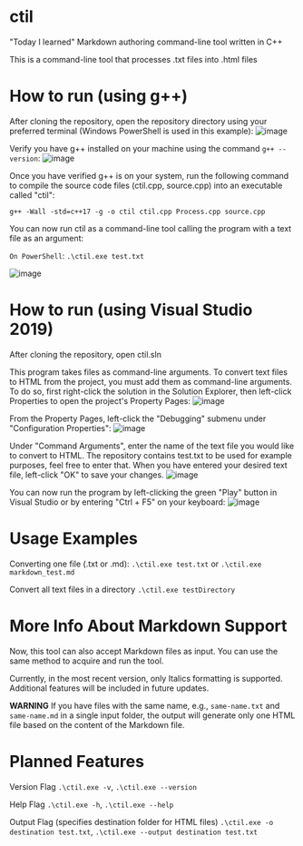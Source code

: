 # ctil

"Today I learned" Markdown authoring command-line tool written in C++

This is a command-line tool that processes .txt files into .html files


# How to run (using g++)

After cloning the repository, open the repository directory using your preferred terminal (Windows PowerShell is used in this example):
![image](https://github.com/rjwignar/ctil/assets/78163326/017ad25b-349a-47da-8f69-5717190612e3)

Verify you have g++ installed on your machine using the command `g++ --version`:
![image](https://github.com/rjwignar/ctil/assets/78163326/fb560164-f855-4d03-8446-3a45a104a84a)

Once you have verified g++ is on your system, run the following command to compile the source code files (ctil.cpp, source.cpp) into an executable called "ctil":

`g++ -Wall -std=c++17 -g -o ctil ctil.cpp Process.cpp source.cpp`

You can now run ctil as a command-line tool calling the program with a text file as an argument:

`On PowerShell`: `.\ctil.exe test.txt `

![image](https://github.com/rjwignar/ctil/assets/78163326/3749f641-ebbc-41e7-9b05-e34f6423b066)





# How to run (using Visual Studio 2019)

After cloning the repository, open ctil.sln

This program takes files as command-line arguments.
To convert text files to HTML from the project, you must add them as command-line arguments.
To do so, first right-click the solution in the Solution Explorer, then left-click Properties to open the project's Property Pages:
![image](https://github.com/rjwignar/ctil/assets/78163326/a819e390-c5dc-43bc-b633-110f2c8aaa79)

From the Property Pages, left-click the "Debugging" submenu under "Configuration Properties":
![image](https://github.com/rjwignar/ctil/assets/78163326/a31bac36-ebab-4c65-a88a-3a70f3bf0aca)

Under "Command Arguments", enter the name of the text file you would like to convert to HTML.
The repository contains test.txt to be used for example purposes, feel free to enter that.
When you have entered your desired text file, left-click "OK" to save your changes.
![image](https://github.com/rjwignar/ctil/assets/78163326/231dff5c-acc0-47fe-a8a4-33564bb4f89e)

You can now run the program by left-clicking the green "Play" button in Visual Studio or by entering "Ctrl + F5" on your keyboard:
![image](https://github.com/rjwignar/ctil/assets/78163326/8f8b34d0-d4ef-4d8a-a402-e136ba074800)

# Usage Examples
Converting one file (.txt or .md):
`.\ctil.exe test.txt`
or
`.\ctil.exe markdown_test.md`


Convert all text files in a directory
`.\ctil.exe testDirectory`

# More Info About Markdown Support

Now, this tool can also accept Markdown files as input. You can use the same method to acquire and run the tool.

Currently, in the most recent version, only Italics formatting is supported. Additional features will be included in future updates.

**WARNING** If you have files with the same name, e.g., `same-name.txt` and `same-name.md` in a single input folder, the output will generate only one HTML file based on the content of the Markdown file.

# Planned Features
Version Flag
`.\ctil.exe -v`, `.\ctil.exe --version`

Help Flag
`.\ctil.exe -h`, `.\ctil.exe --help`

Output Flag (specifies destination folder for HTML files)
`.\ctil.exe -o destination test.txt`, `.\ctil.exe --output destination test.txt`
